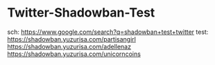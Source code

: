 # Twitter-Shadowban-Test
sch: https://www.google.com/search?q=shadowban+test+twitter test: https://shadowban.yuzurisa.com/partisangirl https://shadowban.yuzurisa.com/adellenaz https://shadowban.yuzurisa.com/unicorncoins
